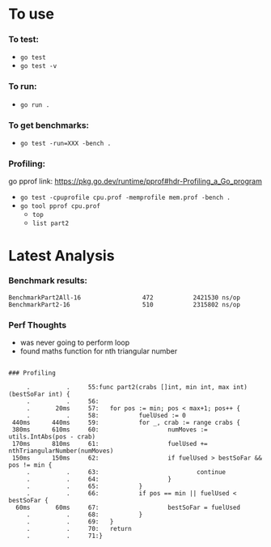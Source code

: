 # To use

### To test:
- `go test`
- `go test -v`

### To run:
- `go run .`

### To get benchmarks:
- `go test -run=XXX -bench .`

### Profiling:
go pprof link: https://pkg.go.dev/runtime/pprof#hdr-Profiling_a_Go_program

- `go test -cpuprofile cpu.prof -memprofile mem.prof -bench .`
- `go tool pprof cpu.prof`
  - `top`
  - `list part2`


# Latest Analysis

### Benchmark results:
```
BenchmarkPart2All-16                 472           2421530 ns/op
BenchmarkPart2-16                    510           2315802 ns/op
```

### Perf Thoughts
- was never going to perform loop
- found maths function for nth triangular number

```

### Profiling
```
         .          .     55:func part2(crabs []int, min int, max int) (bestSoFar int) {
         .          .     56:
         .       20ms     57:   for pos := min; pos < max+1; pos++ {
         .          .     58:           fuelUsed := 0
     440ms      440ms     59:           for _, crab := range crabs {
     380ms      610ms     60:                   numMoves := utils.IntAbs(pos - crab)
     170ms      810ms     61:                   fuelUsed += nthTriangularNumber(numMoves)
     150ms      150ms     62:                   if fuelUsed > bestSoFar && pos != min {
         .          .     63:                           continue
         .          .     64:                   }
         .          .     65:           }
         .          .     66:           if pos == min || fuelUsed < bestSoFar {
      60ms       60ms     67:                   bestSoFar = fuelUsed
         .          .     68:           }
         .          .     69:   }
         .          .     70:   return
         .          .     71:}
```